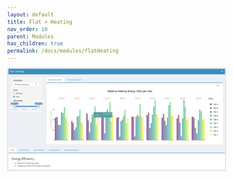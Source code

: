 ```yaml
---
layout: default
title: Flat > Heating
nav_order: 10
parent: Modules
has_children: true
permalink: /docs/modules/flatHeating
---
```


<img src="https://raw.githubusercontent.com/hslu-ige-laes/lcm/master/docs/assets/images/flatHeating_00.PNG" style="border:1px solid lightgrey"/>
